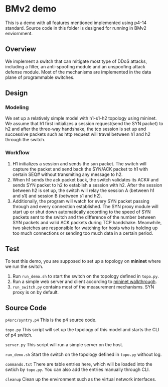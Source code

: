 # BMv2 demo 
This is a demo with all features mentioned implemented using p4-14 standard. Source code in this folder is designed for running in BMv2 enviornment.
## Overview
We implement a switch that can mitigate most type of DDoS attacks, including a filter, an anti-spoofing module and an unspoofing attack defense module. Most of the mechanisms are implemented in the data plane of programmable switches.

## Design
### Modeling
We set up a relatively simple model with h1-s1-h2 topology using mininet. We assume that h1 first initializes a session request(send the SYN packet) to h2 and after the three-way handshake, the tcp session is set up and successive packets such as http request will travel between h1 and h2 through the switch.
### Workflow
1. H1 initializes a session and sends the syn packet. The switch will capture the packet and send back the SYN/ACK packet to h1 with certain SEQ# without transmiting any message to h2. 
2. When h1 sends the ack packet back, the switch validates its ACK# and sends SYN packet to h2 to establish a session with h2. After the session between h2 is set up, the switch will relay the session A (between h1 and s1) and session B (between s1 and h2).
3. Additionally, the program will watch for every SYN packet passing through and every connection established. The SYN proxy module will start up or shut down automatically according to the speed of SYN packets sent to the switch and the difference of the number between SYN packets and valid ACK packets during TCP handshake. Meanwhile, two sketches are responsible for watching for hosts who is holding up too much connections or sending too much data in a certain period.
## Test
To test this demo, you are supposed to set up a topology on **mininet** where we run the switch.


1. Run `run_demo.sh` to start the switch on the topology defined in `topo.py`. 
2. Run a simple web server and client according to [mininet walkthrough](http://mininet.org/walkthrough/#run-a-simple-web-server-and-client).
3. `run_switch.py` contains most of the measurement mechanisms. SYN proxy is on by default.



## Source Code
`p4src/syntry.p4`  This is the p4 source code.

`topo.py` This script will set up the topology of this model and starts the CLI of p4 switch.

`server.py` This script will run a simple server on the host.

`run_demo.sh` Start the switch on the topology defined in `topo.py` without log.

`commands.txt` There are table entries here, which will be loaded into the swtich by `topo.py`. You can also add the entries manually through CLI.

`cleanup` Clean up the environment such as the virtual network interfaces.

